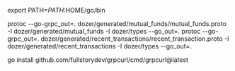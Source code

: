 export PATH=$PATH:$HOME/go/bin
  
protoc --go-grpc_out=. dozer/generated/mutual_funds/mutual_funds.proto -I dozer/generated/mutual_funds -I dozer/types  --go_out=. 
protoc --go-grpc_out=. dozer/generated/recent_transactions/recent_transaction.proto -I dozer/generated/recent_transactions -I dozer/types  --go_out=. 

go install github.com/fullstorydev/grpcurl/cmd/grpcurl@latest